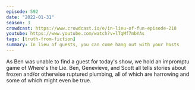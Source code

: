 ```yaml
---
episode: 592
date: "2022-01-31"
season: 3
crowdcast: https://www.crowdcast.io/e/in-lieu-of-fun-episode-218
youtube: https://www.youtube.com/watch?v=lTqMf7mbYAs
tags: [truth-from-fiction]
summary: In lieu of guests, you can come hang out with your hosts
---
```

As Ben was unable to find a guest for today's show, we hold an impromptu game of Where's the Lie. Ben, Genevieve, and Scott all tells stories about frozen and/or otherwise ruptured plumbing, all of which are harrowing and some of which might even be true.
